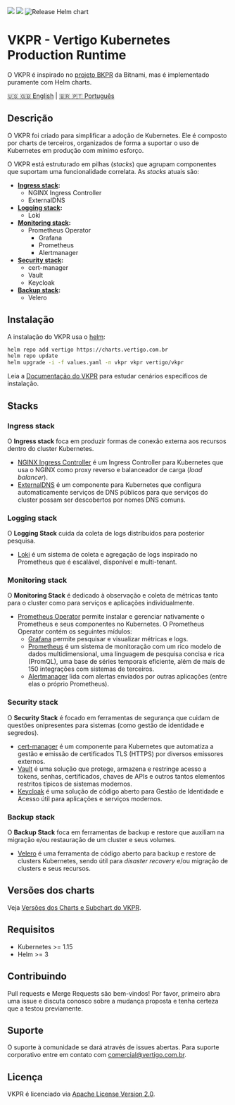 ![](https://img.shields.io/badge/status-In%20development-yellow)
![](https://img.shields.io/badge/license-Apache%202.0-blue)
![Release Helm chart](https://github.com/vertigobr/vkpr/workflows/Release%20Helm%20chart/badge.svg)
# VKPR - Vertigo Kubernetes Production Runtime

O VKPR é inspirado no [projeto BKPR](https://github.com/bitnami/kube-prod-runtime) da Bitnami, mas é implementado puramente com Helm charts.

[&#x1f1fa;&#x1f1f8; &#x1f1ec;&#x1f1e7; English](README.md) | [&#x1f1e7;&#x1f1f7; &#x1f1f5;&#x1f1f9; Português](README_pt.md)

## Descrição

O VKPR foi criado para simplificar a adoção de Kubernetes. Ele é composto por charts de terceiros, organizados de forma a suportar o uso de Kubernetes em produção com mínimo esforço.

O VKPR está estruturado em pilhas (*stacks*) que agrupam componentes que suportam uma funcionalidade correlata. As *stacks* atuais são:

- **[Ingress stack](#ingress-stack):**
  - NGINX Ingress Controller
  - ExternalDNS
- **[Logging stack](#logging-stack):**
  - Loki
- **[Monitoring stack](#monitoring-stack):**
  - Prometheus Operator
    - Grafana
    - Prometheus
    - Alertmanager
- **[Security stack](#security-stack):**
  - cert-manager
  - Vault
  - Keycloak
- **[Backup stack](#backup-stack):**
  - Velero

## Instalação

A instalação do VKPR usa o [helm](https://helm.sh/):

```sh
helm repo add vertigo https://charts.vertigo.com.br
helm repo update
helm upgrade -i -f values.yaml -n vkpr vkpr vertigo/vkpr
```

Leia a [Documentação do VKPR](https://charts.vertigo.com.br/docs/) para estudar cenários específicos de instalação.

## Stacks

### Ingress stack
  
O **Ingress stack** foca em produzir formas de conexão externa aos recursos dentro do cluster Kubernetes.

- [NGINX Ingress Controller](https://charts.vertigo.com.br/docs/stacks#nginx-ingress-controller) é um Ingress Controller para Kubernetes que usa o NGINX como proxy reverso e balanceador de carga (*load balancer*).
- [ExternalDNS](https://charts.vertigo.com.br/docs/stacks#externaldns) é um componente para Kubernetes que configura automaticamente serviços de DNS públicos para que serviços do cluster possam ser descobertos por nomes DNS comuns.

### Logging stack

O **Logging Stack** cuida da coleta de logs distribuídos para posterior pesquisa.

- [Loki](https://charts.vertigo.com.br/docs/stacks#loki) é um sistema de coleta e agregação de logs inspirado no Prometheus que é escalável, disponível e multi-tenant.

### Monitoring stack

O **Monitoring Stack** é dedicado à observação e coleta de métricas tanto para o cluster como para serviços e aplicações individualmente.

- [Prometheus Operator](https://charts.vertigo.com.br/docs/stacks#prometheus-operator) permite instalar e gerenciar nativamente o Prometheus e seus componentes no Kubernetes. O Prometheus Operator contém os seguintes mídulos:
  - [Grafana](https://grafana.com/oss/grafana/) permite pesquisar e visualizar métricas e logs.
  - [Prometheus](https://grafana.com/oss/prometheus/) é um sistema de monitoração com um rico modelo de dados multidimensional, uma linguagem de pesquisa concisa e rica (PromQL), uma base de séries temporais eficiente, além de mais de 150 integrações com sistemas de terceiros.
  - [Alertmanager](https://prometheus.io/docs/alerting/latest/alertmanager/) lida com alertas enviados por outras aplicações (entre elas o próprio Prometheus).

### Security stack

O **Security Stack** é focado em ferramentas de segurança que cuidam de questões onipresentes para sistemas (como gestão de identidade e segredos).

- [cert-manager](https://charts.vertigo.com.br/docs/stacks#cert-manager) é um componente para Kubernetes que automatiza a gestão e emissão de certificados TLS (HTTPS) por diversos emissores externos.
- [Vault](https://charts.vertigo.com.br/docs/stacks#vault) é uma solução que protege, armazena e restringe acesso a tokens, senhas, certificados, chaves de APIs e outros tantos elementos restritos típicos de sistemas modernos. 
- [Keycloak](https://charts.vertigo.com.br/docs/stacks#keycloak) é uma solução de código aberto para Gestão de Identidade e Acesso útil para aplicações e serviços modernos.

### Backup stack

O **Backup Stack** foca em ferramentas de backup e restore que auxiliam na migração e/ou restauração de um cluster e seus volumes.

- [Velero](https://charts.vertigo.com.br/docs/stacks#velero) é uma ferramenta de código aberto para backup e restore de clusters Kubernetes, sendo útil para *disaster recovery* e/ou migração de clusters e seus recursos.

## Versões dos charts

<!-- @import "VERSIONS.md" -->
Veja [Versões dos Charts e Subchart do VKPR](VERSIONS.md).

## Requisitos

- Kubernetes >= 1.15
- Helm >= 3

## Contribuindo

Pull requests e Merge Requests são bem-vindos! Por favor, primeiro abra uma issue e discuta conosco sobre a mudança proposta e tenha certeza que a testou previamente.

## Suporte

O suporte à comunidade se dará através de issues abertas.
Para suporte corporativo entre em contato com comercial@vertigo.com.br.

## Licença

VKPR é licenciado via [Apache License Version 2.0](LICENSE).
